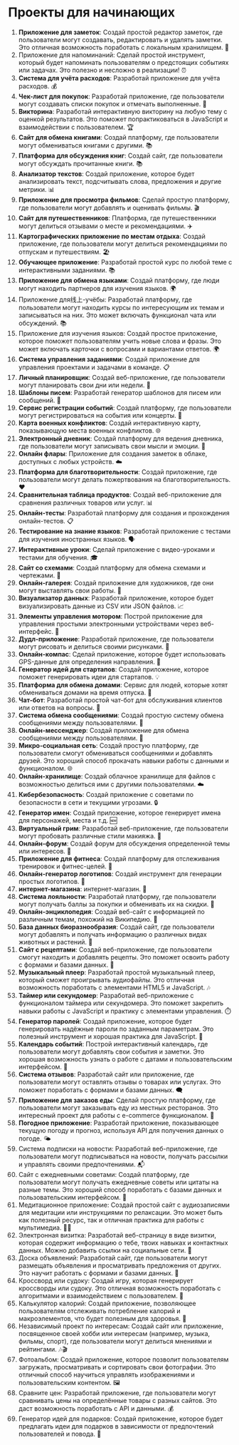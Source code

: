# Проекты для начинающих

1. **Приложение для заметок**: Создай простой редактор заметок, где пользователи могут создавать, редактировать и удалять заметки. Это отличная возможность поработать с локальным хранилищем. 📝
2. Приложение для напоминаний: Сделай простой инструмент, который будет напоминать пользователям о предстоящих событиях или задачах. Это полезно и несложно в реализации! ⏰
3. **Система для учёта расходов**: Разработай приложение для учёта расходов. 💰
4. **Чек-лист для покупок**: Разработай приложение, где пользователи могут создавать списки покупок и отмечать выполненные. 🛒
5. **Викторина**: Разработай интерактивную викторину на любую тему с оценкой результатов. Это поможет попрактиковаться в JavaScript и взаимодействии с пользователем. 🏆
6. **Сайт для обмена книгами**: Создай платформу, где пользователи могут обмениваться книгами с другими. 📚
7. **Платформа для обсуждения книг**: Создай сайт, где пользователи могут обсуждать прочитанные книги. 📚
8. **Анализатор текстов**: Создай приложение, которое будет анализировать текст, подсчитывать слова, предложения и другие метрики. 📊
9. **Приложение для просмотра фильмов**: Сделай простую платформу, где пользователи могут добавлять и оценивать фильмы. 🎬
10. **Сайт для путешественников**: Платформа, где путешественники могут делиться отзывами о месте и рекомендациями. ✈️
11. **Картографических приложение по местам отдыха**: Создай приложение, где пользователи могут делиться рекомендациями по отпускам и путешествиям. 🏖️
12. **Обучающее приложение**: Разработай простой курс по любой теме с интерактивными заданиями. 📚
13. **Приложение для обмена языками**: Создай платформу, где люди могут находить партнеров для изучения языков. 🌍
14. Приложение для线上-учёбы: Разработай платформу, где пользователи могут находить курсы по интересующим их темам и записываться на них. Это может включать функционал чата или обсуждений. 📚
15. Приложение для изучения языков: Создай простое приложение, которое поможет пользователям учить новые слова и фразы. Это может включать карточки с вопросами и вариантами ответов. 🌍
16. **Система управления заданиями**: Создай приложение для управления проектами и задачами в команде. 📋
17. **Личный планировщик**: Создай веб-приложение, где пользователи могут планировать свои дни или недели. 📆
18. **Шаблоны писем**: Разработай генератор шаблонов для писем или сообщений. 📨
19. **Сервис регистрации событий**: Создай платформу, где пользователи могут регистрироваться на события или концерты. 🎉
20. **Карта военных конфликтов**: Создай интерактивную карту, показывающую места военных конфликтов. 🌐
21. **Электронный дневник**: Создай платформу для ведения дневника, где пользователи могут записывать свои мысли и эмоции. 📓
22. **Онлайн флары**: Приложение для создания заметок в облаке, доступных с любых устройств. ☁️
23. **Платформа для благотворительности**: Создай приложение, где пользователи могут делать пожертвования на благотворительность. ❤️
24. **Сравнительная таблица продуктов**: Создай веб-приложение для сравнения различных товаров или услуг. 📊
25. **Онлайн-тесты**: Разработай платформу для создания и прохождения онлайн-тестов. 📋
26. **Тестирование на знание языков**: Разработай приложение с тестами для изучения иностранных языков. 🗣
27. **Интерактивные уроки**: Сделай приложение с видео-уроками и тестами для обучения. 🎓
28. **Сайт со схемами**: Создай платформу для обмена схемами и чертежами. 📐
29. **Онлайн-галерея**: Создай приложение для художников, где они могут выставлять свои работы. 🎨
30. **Визуализатор данных**: Разработай приложение, которое будет визуализировать данные из CSV или JSON файлов. 📈
31. **Элементы управления мотором**: Построй приложение для управления простыми электронными устройствами через веб-интерфейс. 🔌
32. **Дудл-приложение**: Разработай приложение, где пользователи могут рисовать и делиться своими рисунками. 🎨
33. **Онлайн-компас**: Сделай приложение, которое будет использовать GPS-данные для определения направления. 🧭
34. **Генератор идей для стартапов**: Создай приложение, которое поможет генерировать идеи для стартапов. 💡
35. **Платформа для обмена домами**: Сервис для людей, которые хотят обмениваться домами на время отпуска. 🏡
36. **Чат-бот**: Разработай простой чат-бот для обслуживания клиентов или ответов на вопросы. 🤖
37. **Система обмена сообщениями**: Создай простую систему обмена сообщениями между пользователями. 💌
38. **Онлайн-мессенджер**: Создай приложение для обмена сообщениями между пользователями. 📱
39. **Микро-социальная сеть**: Создай простую платформу, где пользователи смогут обмениваться сообщениями и добавлять друзей. Это хороший способ прокачать навыки работы с данными и функционалом. 🌐
40. **Онлайн-хранилище**: Создай облачное хранилище для файлов с возможностью делиться ими с другими пользователями. ☁️
41. **Кибербезопасность**: Создай приложение с советами по безопасности в сети и текущими угрозами. 🔒
42. **Генератор имен**: Создай приложение, которое генерирует имена для персонажей, места и т.д. 🆕
43. **Виртуальный грим**: Разработай веб-приложение, где пользователи могут пробовать различные стили макияжа. 💄
44. **Онлайн-форум**: Создай форум для обсуждения определенной темы или интересов. 📢
45. **Приложение для фитнеса**: Создай платформу для отслеживания тренировок и фитнес-целей. 💪
46. **Онлайн-генератор логотипов**: Создай инструмент для генерации простых логотипов. 👔
47. **интернет-магазина**: интернет-магазин. 🛒
48. **Система лояльности**: Разработай платформу, где пользователи могут получать баллы за покупки и обменивать их на скидки. 🎁
49. **Онлайн-энциклопедия**: Создай веб-сайт с информацией по различным темам, похожий на Википедию. 📖
50. **База данных биоразнообразия**: Создай сайт, где пользователи могут добавлять и получать информацию о различных видах животных и растений. 🌱
51. **Сайт с рецептами**: Создай веб-приложение, где пользователи смогут находить и добавлять рецепты. Это поможет освоить работу с формами и базами данных. 🍳
52. **Музыкальный плеер**: Разработай простой музыкальный плеер, который сможет проигрывать аудиофайлы. Это отличная возможность поработать с элементами HTML5 и JavaScript. 🎶
53. **Таймер или секундомер**: Разработай веб-приложение с функционалом таймера или секундомера. Это поможет закрепить навыки работы с JavaScript и практику с элементами управления. ⏱️
54. **Генератор паролей**: Создай приложение, которое будет генерировать надёжные пароли по заданным параметрам. Это полезный инструмент и хорошая практика для JavaScript. 🔑
55. **Календарь событий**: Построй интерактивный календарь, где пользователи могут добавлять свои события и заметки. Это хорошая возможность узнать о работе с датами и пользовательским интерфейсом. 📅
56. **Система отзывов**: Разработай сайт или приложение, где пользователи могут оставлять отзывы о товарах или услугах. Это поможет поработать с формами и базами данных. 🗨️
57. **Приложение для заказов еды**: Сделай простую платформу, где пользователи могут заказывать еду из местных ресторанов. Это интересный проект для работы с e-commerce функционалом. 🍔
58. **Погодное приложение**: Разработай приложение, показывающее текущую погоду и прогноз, используя API для получения данных о погоде. 🌤️
59. Система подписки на новости: Разработай веб-приложение, где пользователи могут подписываться на новости, получать рассылки и управлять своими предпочтениями. 📬
60. Сайт с ежедневными советами: Создай платформу, где пользователи могут получать ежедневные советы или цитаты на разные темы. Это хороший способ поработать с базами данных и пользовательским интерфейсом. 🌟
61. Медитационное приложение: Создай простой сайт с аудиозаписями для медитации или инструкциями по релаксации. Это может быть как полезный ресурс, так и отличная практика для работы с мультимедиа. 🧘‍♂️
62. Электронная визитка: Разработай веб-страницу в виде визитки, которая содержит информацию о тебе, твоих навыках и контактных данных. Можно добавить ссылки на социальные сети. 📇
63. Доска объявлений: Разработай сайт, где пользователи могут размещать объявления и просматривать предложения от других. Это научит работать с формами и базами данных. 📰
64. Кроссворд или судоку: Создай игру, которая генерирует кроссворды или судоку. Это отличная возможность поработать с алгоритмами и взаимодействием с пользователем. 🧩
65. Калькулятор калорий: Создай приложение, позволяющее пользователям отслеживать потребление калорий и макроэлементов, что будет полезным для здоровья. 🥗
66. Независимый проект по интересам: Создай сайт или приложение, посвященное своей хобби или интересам (например, музыка, фильмы, спорт), где пользователи могут делиться мнениями и рейтингами. 🎶🎬
67. Фотоальбом: Создай приложение, которое позволит пользователям загружать, просматривать и сортировать свои фотографии. Это отличный способ научиться управлять изображениями и пользовательским контентом. 🖼️
68. Сравните цен: Разработай приложение, где пользователи могут сравнивать цены на определённые товары с разных сайтов. Это даст возможность поработать с API и данными. 💰
69. Генератор идей для подарков: Создай приложение, которое будет предлагать идеи для подарков в зависимости от предпочтений пользователей и повода. 🎁
